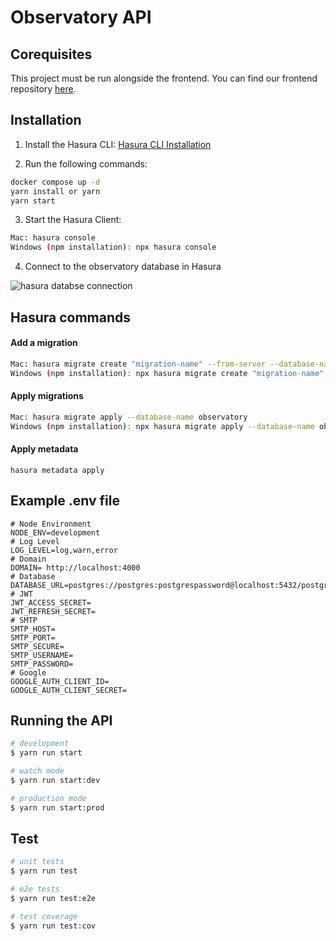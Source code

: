# Observatory API

## Corequisites
This project must be run alongside the frontend. You can find our frontend repository [here](https://github.com/Observatory-ai/frontend).

## Installation

1. Install the Hasura CLI:
   [Hasura CLI Installation](https://hasura.io/docs/latest/hasura-cli/install-hasura-cli/)

2. Run the following commands:

```bash
docker compose up -d
yarn install or yarn
yarn start
```

3. Start the Hasura Client:

```bash
Mac: hasura console
Windows (npm installation): npx hasura console
```

4. Connect to the observatory database in Hasura

![hasura databse connection](https://drive.google.com/uc?id=1b9AEGIfOmNrzf0iZqwMi_YpY9Ll-eCDq)

## Hasura commands

#### Add a migration

```bash
Mac: hasura migrate create "migration-name" --from-server --database-name observatory
Windows (npm installation): npx hasura migrate create "migration-name" --from-server --database-name observatory
```

#### Apply migrations

```bash
Mac: hasura migrate apply --database-name observatory
Windows (npm installation): npx hasura migrate apply --database-name observatory
```

#### Apply metadata
```
hasura metadata apply
```

## Example .env file

```dosini
# Node Environment
NODE_ENV=development
# Log Level
LOG_LEVEL=log,warn,error
# Domain
DOMAIN= http://localhost:4000
# Database
DATABASE_URL=postgres://postgres:postgrespassword@localhost:5432/postgres
# JWT
JWT_ACCESS_SECRET=
JWT_REFRESH_SECRET=
# SMTP
SMTP_HOST=
SMTP_PORT=
SMTP_SECURE=
SMTP_USERNAME=
SMTP_PASSWORD=
# Google
GOOGLE_AUTH_CLIENT_ID=
GOOGLE_AUTH_CLIENT_SECRET=
```

## Running the API

```bash
# development
$ yarn run start

# watch mode
$ yarn run start:dev

# production mode
$ yarn run start:prod
```

## Test

```bash
# unit tests
$ yarn run test

# e2e tests
$ yarn run test:e2e

# test coverage
$ yarn run test:cov
```

